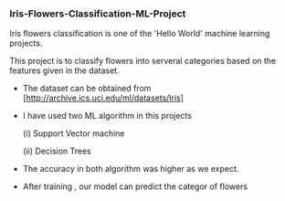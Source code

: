 ### Iris-Flowers-Classification-ML-Project

Iris flowers classification is one of the 'Hello World' machine learning projects.

This project is to classify flowers into serveral categories based on the features given in the dataset.

* The dataset can be obtained from [http://archive.ics.uci.edu/ml/datasets/Iris]

* I have used two ML algorithm in this projects

  (i) Support Vector machine

  (ii) Decision Trees

* The accuracy in both algorithm was higher as we expect.
* After training , our model can predict the categor of flowers
